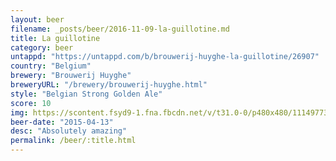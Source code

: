 ```yaml
---
layout: beer
filename: _posts/beer/2016-11-09-la-guillotine.md
title: La guillotine
category: beer
untappd: "https://untappd.com/b/brouwerij-huyghe-la-guillotine/26907"
country: "Belgium"
brewery: "Brouwerij Huyghe"
breweryURL: "/brewery/brouwerij-huyghe.html"
style: "Belgian Strong Golden Ale"
score: 10
img: https://scontent.fsyd9-1.fna.fbcdn.net/v/t31.0-0/p480x480/11149773_10153225366453745_4053445365399151631_o.jpg?_nc_cat=106&_nc_sid=e007fa&_nc_ohc=OaAgPXyDHvkAX9XvXL1&_nc_ht=scontent.fsyd9-1.fna&tp=6&oh=ea0e382951e5d66bc45739e72efa947b&oe=5F92C42B
beer-date: "2015-04-13"
desc: "Absolutely amazing"
permalink: /beer/:title.html
---
```

